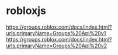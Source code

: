 # robloxjs

<https://groups.roblox.com/docs/index.html?urls.primaryName=Groups%20Api%20v1>
<https://groups.roblox.com/docs/index.html?urls.primaryName=Groups%20Api%20v2>
